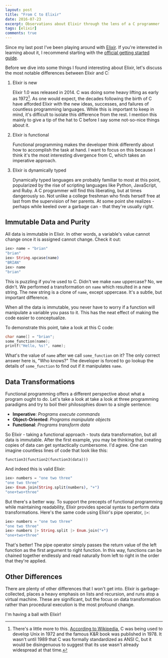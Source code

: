 ```yaml
---
layout: post
title: "From C to Elixir"
date: 2016-07-23
excerpt: Observations about Elixir through the lens of a C programmer
tags: [elixir]
comments: true
---
```


Since my last post I've been playing around with [Elixir](http://elixir-lang.org/). If you're interested in learning about it, I recommend starting with the [official getting started guide](http://elixir-lang.org/getting-started/introduction.html).

Before we dive into some things I found interesting about Elixir, let's
discuss the most notable differences between Elixir and C:

1. Elixir is new

    Elixir 1.0 was released in 2014. C was doing some heavy lifting as early as
1972[^1].
As one would expect, the decades following the birth of C have afforded Elixir 
with the new ideas, successes, and failures of countless programming languages.
While this is important to keep in mind, it's difficult to isolate this
difference from the rest. I mention this mainly to give a tip of the hat to C
before I say some not-so-nice things about it.

    [^1]: There's a little more to this. [According to Wikipedia](https://en.wikipedia.org/wiki/C_(programming_language)#History), C was being used to develop Unix in 1972 and the famous K&R book was published in 1978. It wasn't until 1989 that C was formally standardized as ANSI C, but it would be disingenuous to suggest that its use wasn't already widespread at that time.

2. Elixir is functional

    Functional programming makes the developer think differently about how to
accomplish the task at hand. I want to focus on this because I think it's the
most interesting divergence from C, which takes an imperative approach.

3. Elixir is dynamically typed

    Dynamically typed languages are probably familiar to most at this point,
popularized by the rise of scripting languages like Python, JavaScript, and
Ruby. A C programmer will find this liberating, but at times dangerously
so. Not unlike a college freshman who finds herself free at last from the supervision
of her parents. At some point she realizes - perhaps while keeled over a garbage 
can - that they're usually right.

## Immutable Data and Purity

All data is immutable in Elixir. In other words, a variable's value cannot
change once it is assigned cannot change. Check it out:

```elixir
iex> name = "brian"
"brian"
iex> String.upcase(name)
"BRIAN"
iex> name
"brian"
```

This is puzzling if you're used to C. Didn't we make `name` uppercase? No, we
didn't. We performed a transformation on `name` which resulted in a new string.
The new string is a clone of `name`, except uppercase. It's a subtle, but
important difference.

When all the data is immutable, you never have to worry if a function will 
manipulate a variable you pass to it. This has the neat effect of making the 
code easier to conceptualize.

To demonstrate this point, take a look at this C code:

```c
char name[] = "brian";
some_function(name);
printf("Hello, %s!", name);
```

What's the value of `name` after we call `some_function` on it? The only correct answer here is, "Who knows?" The developer is forced to go lookup the details of `some_function` to find out if it manipulates `name`.

## Data Transformations

Functional programming offers a different perspective about what a program
ought to do. Let's take a look at take a look at three programming paradigms and
try to boil their philosophies down to a single sentence:

- **Imperative**: _Programs execute commands_
- **Object-Oriented**: _Programs manipulate objects_
- **Functional**: _Programs transform data_

So Elixir - taking a functional approach - touts data transformation, but all
data is immutable. After the first example, you may be thinking that creating copies of data can
get syntactically cumbersome. I'd agree. One can imagine countless lines of code that look like this:

```
function3(function2(function3(data)))
```
 
And indeed this is valid Elixir:

```elixir
iex> numbers = "one two three"
"one two three"
iex> Enum.join(String.split(numbers), "+")
"one+two+three"
```

But there's a better way. To support the precepts of functional programming while maintaining readability, Elixir provides special syntax to perform data transformations. Here's the same code using Elixir's pipe operator, `|>`:

```elixir
iex> numbers = "one two three"
"one two three"
iex> numbers |> String.split |> Enum.join("+")
"one+two+three"
```

That's better! The pipe operator simply passes the return value of the
left function as the first argument to right function. In this way, functions
can be chained together endlessly and read naturally from left to right in the
order that they're applied.

## Other Differences

There are plenty of other differences that I won't get into. Elixir is
garbage-collected, places a heavy emphasis on lists and recursion, and runs atop 
a virtual machine. These are significant, but the focus on data transformation
rather than procedural execution is the most profound change.

I'm having a ball with Elixir!
